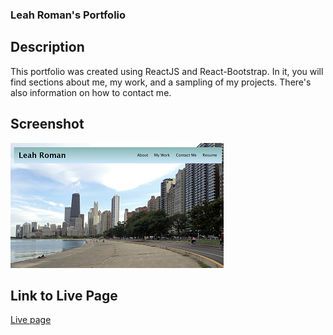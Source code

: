 ### Leah Roman's Portfolio

## Description
This portfolio was created using ReactJS and React-Bootstrap. In it, you will find sections about me, my work, and a sampling of my projects. There's also information on how to contact me.

## Screenshot
![Chicago Lakefront](./public/lakefront.png)

## Link to Live Page
[Live page](https://rosethorn10.github.io/portfolio-react-leah/)